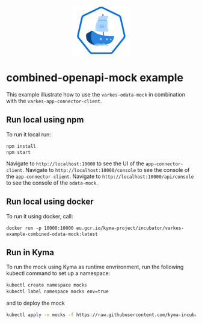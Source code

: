 <p align="center">
 <img src="../../logos/logo.svg" width="150">
</p>

# combined-openapi-mock example

This example illustrate how to use the `varkes-odata-mock` in combination with the `varkes-app-connector-client`.

## Run local using npm

To run it local run:
```
npm install
npm start
```

Navigate to `http://localhost:10000` to see the UI of the `app-connector-client`.
Navigate to `http://localhost:10000/console` to see the console of the `app-connector-client`.
Navigate to `http://localhost:10000/api/console` to see the console of the `odata-mock`.

## Run local using docker

To run it using docker, call:
```
docker run -p 10000:10000 eu.gcr.io/kyma-project/incubator/varkes-example-combined-odata-mock:latest
```

## Run in Kyma

To run the mock using Kyma as runtime envrironment, run the following kubectl command to set up a namespace:

```bash
kubectl create namespace mocks
kubectl label namespace mocks env=true
```

and to deploy the mock
```bash
kubectl apply -n mocks -f https://raw.githubusercontent.com/kyma-incubator/varkes/master/examples/combined-odata-mock/deployment/deployment.yaml
```